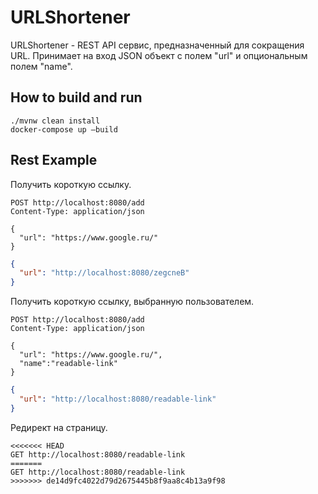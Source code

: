# URLShortener
URLShortener - REST API сервис, предназначенный для сокращения URL.
Принимает на вход JSON объект с полем "url" и опциональным полем "name".

## How to build and run
```shell script
./mvnw clean install
docker-compose up —build
```

## Rest Example
Получить короткую ссылку.
```http request
POST http://localhost:8080/add
Content-Type: application/json

{
  "url": "https://www.google.ru/"
}
```

```json
{
  "url": "http://localhost:8080/zegcneB"
}
```
Получить короткую ссылку, выбранную пользователем.
```http request
POST http://localhost:8080/add
Content-Type: application/json

{
  "url": "https://www.google.ru/",
  "name":"readable-link"
}
```

```json
{
  "url": "http://localhost:8080/readable-link"
}
```
Редирект на страницу.
```http request
<<<<<<< HEAD
GET http://localhost:8080/readable-link
=======
GET http://localhost:8080/readable-link
>>>>>>> de14d9fc4022d79d2675445b8f9aa8c4b13a9f98
